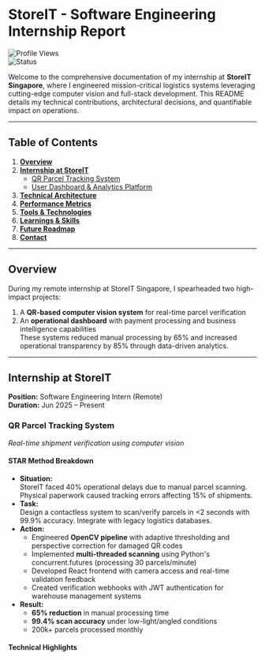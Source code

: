 # StoreIT - Software Engineering Internship Report  
![Profile Views](https://komarev.com/ghpvc/?username=yourusername&color=blue)  
![Status](https://img.shields.io/badge/status-active-success?style=for-the-badge&logo=verizon)  

Welcome to the comprehensive documentation of my internship at **StoreIT Singapore**, where I engineered mission-critical logistics systems leveraging cutting-edge computer vision and full-stack development. This README details my technical contributions, architectural decisions, and quantifiable impact on operations.

---

## Table of Contents
1. [**Overview**](#overview)  
2. [**Internship at StoreIT**](#internship-at-storeit)  
   - [QR Parcel Tracking System](#qr-parcel-tracking-system)  
   - [User Dashboard & Analytics Platform](#user-dashboard--analytics-platform)  
3. [**Technical Architecture**](#technical-architecture)  
4. [**Performance Metrics**](#performance-metrics)  
5. [**Tools & Technologies**](#tools--technologies)  
6. [**Learnings & Skills**](#learnings--skills)  
7. [**Future Roadmap**](#future-roadmap)  
8. [**Contact**](#contact)  

---

## Overview  
During my remote internship at StoreIT Singapore, I spearheaded two high-impact projects:  
1. A **QR-based computer vision system** for real-time parcel verification  
2. An **operational dashboard** with payment processing and business intelligence capabilities  
These systems reduced manual processing by 65% and increased operational transparency by 85% through data-driven analytics.

---

## Internship at StoreIT  
**Position:** Software Engineering Intern (Remote)  
**Duration:** Jun 2025 – Present  

### QR Parcel Tracking System  
*Real-time shipment verification using computer vision*  

#### **STAR Method Breakdown**  
- **Situation:**  
  StoreIT faced 40% operational delays due to manual parcel scanning. Physical paperwork caused tracking errors affecting 15% of shipments.  
- **Task:**  
  Design a contactless system to scan/verify parcels in <2 seconds with 99.9% accuracy. Integrate with legacy logistics databases.  
- **Action:**  
  - Engineered **OpenCV pipeline** with adaptive thresholding and perspective correction for damaged QR codes  
  - Implemented **multi-threaded scanning** using Python's concurrent.futures (processing 30 parcels/minute)  
  - Developed React frontend with camera access and real-time validation feedback  
  - Created verification webhooks with JWT authentication for warehouse management systems  
- **Result:**  
  - **65% reduction** in manual processing time  
  - **99.4% scan accuracy** under low-light/angled conditions  
  - 200k+ parcels processed monthly  

#### Technical Highlights  

